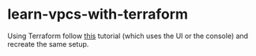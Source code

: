 # learn-vpcs-with-terraform

Using Terraform follow [this](https://www.linkedin.com/learning/aws-networking-14125632/handcrafting-a-vpc) tutorial (which uses the UI or the console) and recreate the same setup.
